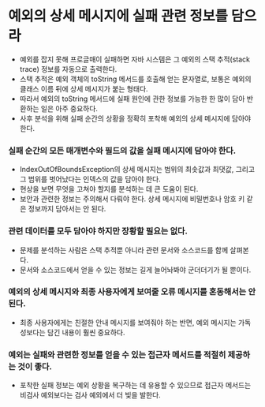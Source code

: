 # 예외의 상세 메시지에 실패 관련 정보를 담으라

- 예외를 잡지 못해 프로글매이 실패하면 자바 시스템은 그 예외의 스택 추적(stack trace) 정보를 자동으로 출력한다.
- 스택 추적은 예외 객체의 toString 메서드를 호출해 얻는 문자열로, 보통은 예외의 클래스 이름 뒤에 상세 메시지가 붙는 형태다.
- 따라서 예외의 toString 메서드에 실패 원인에 관한 정보를 가능한 한 많이 담아 반환하는 일은 아주 중요하다.
- 사후 분석을 위해 실패 순간의 상황을 정확히 포착해 예외의 상세 메시지에 담아야 한다.

### 실패 순간의 모든 매개변수와 필드의 값을 실패 메시지에 담아야 한다.

- IndexOutOfBoundsException의 상세 메시지는 범위의 최솟값과 최댓값, 그리고 그 범위를 벗어났다는 인덱스의 값을 담아야 한다.
- 현상을 보면 무엇을 고쳐야 할지를 분석하는 데 큰 도움이 된다.
- 보안과 관련한 정보는 주의해서 다뤄야 한다. 상세 메시지에 비밀번호나 암호 키 같은 정보까지 담아서는 안 된다.

### 관련 데이터를 모두 담아야 하지만 장황할 필요는 없다.

- 문제를 분석하는 사람은 스택 추적뿐 아니라 관련 문서와 소스코드를 함께 살펴본다.
- 문서와 소스코드에서 얻을 수 있는 정보는 길게 늘어놔봐야 군더더기가 될 뿐이다.

### 예외의 상세 메시지와 최종 사용자에게 보여줄 오류 메시지를 혼동해서는 안 된다.

- 최종 사용자에게는 친절한 안내 메시지를 보여줘야 하는 반면, 예외 메시지는 가독성보다는 담긴 내용이 훨씬 중요하다.

### 예외는 실패와 관련한 정보를 얻을 수 있는 접근자 메서드를 적절히 제공하는 것이 좋다.

- 포착한 실패 정보는 예외 상황을 복구하는 데 유용할 수 있으므로 접근자 메서드는 비검사 예외보다는 검사 예외에서 더 빛을 발한다.
